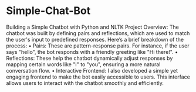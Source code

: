 # Simple-Chat-Bot
Building a Simple Chatbot with Python and NLTK
Project Overview:
The chatbot was built by defining pairs and reflections, which are used to match the user's input to predefined responses. Here’s a brief breakdown of the process:
•	Pairs: These are pattern-response pairs. For instance, if the user says "hello", the bot responds with a friendly greeting like "Hi there!".
•	Reflections: These help the chatbot dynamically adjust responses by mapping certain words like "I" to "you", ensuring a more natural conversation flow.
•	Interactive Frontend: I also developed a simple yet engaging frontend to make the bot easily accessible to users. This interface allows users to interact with the chatbot smoothly and efficiently.
